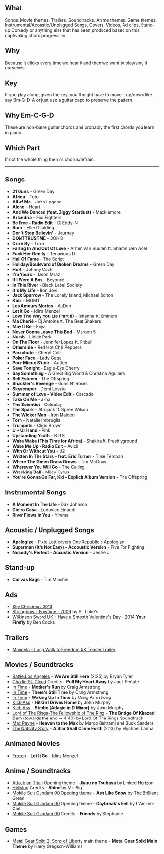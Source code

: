 ## What
Songs, Movie themes, Trailers, Soundtracks, Anime themes, Game themes, Instrumental/Acoustic/Unplugged Songs, Covers, Videos, Ad clips, Stand-up Comedy or anything else that has been produced based on this captivating chord progression.

## Why
Because it clicks every time we hear it and then we want to play/sing it ourselves.

## Key
If you play along, given the key, you'll might have to move it up/down like say Bm-G-D-A or just use a guitar capo to preserve the pattern.

## Why Em-C-G-D
These are non-barre guitar chords and probably the first chords you learn in piano.

## Which Part
If not the whole thing then its chorus/refrain.


***


## Songs
* **21 Guns** - Green Day
* **Africa** - Toto
* **All of Me** - John Legend
* **Alone** - Heart
* **And We Danced (feat. Ziggy Stardust)** - Macklemore
* **Arlandria** - Foo Fighters
* **Be Free - Radio Edit** - Dj Eddy-N
* **Burn** - Ellie Goulding
* **Don't Stop Believin'** - Journey
* **DONTTRUSTME** - 3OH!3
* **Drive By** - Train
* **Falling In And Out Of Love** - Armin Van Buuren ft. Sharon Den Adel
* **Fuck Her Gently** - Tenacious D
* **Hall Of Fame** - The Script
* **Holiday/Boulevard of Broken Dreams** - Green Day
* **Hurt** - Johnny Cash
* **I'm Yours** - Jason Mraz
* **If I Were A Boy** - Beyoncé
* **In This River** - Black Label Society
* **It's My Life** - Bon Jovi
* **Jack Sparrow** - The Lonely Island, Michael Bolton
* **Kids** - MGMT
* **Les Amours Mortes** - AuDen
* **Let It Go** - Idina Menzel
* **Love The Way You Lie (Part II)** - Rihanna ft. Eminem
* **Ma Cherié** - Dj Antoine ft. The Beat Shakers
* **May It Be** - Enya
* **Never Gonna Leave This Bed** - Maroon 5
* **Numb** - Linkin Park
* **On The Floor** - Jennifer Lopez ft. Pitbull
* **Otherside** - Red Hot Chili Peppers
* **Parachute** - Cheryl Cole
* **Poker Face** - Lady Gaga
* **Pour Mieux S'unir** - AuDen
* **Save Tonight** - Eagle-Eye Cherry
* **Say Something** - A Great Big World & Christina Aguilera
* **Self Esteem** - The Offspring
* **Shackler's Revenge** - Guns N' Roses
* **Skyscraper** - Demi Lovato
* **Summer of Love - Video Edit** - Cascada
* **Take On Me** - a-ha
* **The Scientist** - Coldplay
* **The Spark** - Afrojack ft. Spree Wilson
* **The Wicker Man** - Iron Maiden
* **Torn** - Natalie Imbruglia
* **Trumpets** - Chris Brown
* **U + Ur Hand** - Pink
* **Upstanding Youth** - B.R.S
* **Waka Waka (This Time for Africa)** - Shakira ft. Freshlyground
* **Wake Me Up - Radio Edit** - Avicii
* **With Or Without You** - U2
* **Written In The Stars - feat. Eric Turner** - Tinie Tempah
* **Where The Green Grass Grows** - Tim McGraw
* **Wherever You Will Go** - The Calling
* **Wrecking Ball** - Miley Cyrus
* **You're Gonna Go Far, Kid - Explicit Album Version** - The Offspring

## Instrumental Songs
* **A Moment In The Life** - Dax Johnson
* **Dietro Casa** - Ludovico Einaudi
* **River Flows In You** - Yiruma

## Acoustic / Unplugged Songs
* **Apologize** - Pixie Lott covers One Republic's Apologize
* **Superman (It's Not Easy) - Accoustic Version** - Five For Fighting
* **Nobody's Perfect - Acoustic Version** - Jessie J

## Stand-up
* **Canvas Bags** - Tim Minchin

## Ads
* [Sky Christmas 2013](http://www.youtube.com/watch?v=r4TkSg8F2do)
* [Strongbow - Bowtime - 2009](http://www.campaignlive.co.uk/thework/907390/) by St. Luke's
* [Wilkinson Sword UK - Have a Smooth Valentine's Day - 2014](http://www.youtube.com/watch?v=4BdoqRqleFQ) **Your Firefly** by Ben Cocks

## Trailers
* [Mandela - Long Walk to Freedom UK Teaser Trailer](http://www.youtube.com/watch?v=R5Az3bOwrz8)

## Movies / Soundtracks
* [Battle:Los Angeles](http://en.wikipedia.org/wiki/Battle:_Los_Angeles) - **We Are Still Here** (2:25) by Bryan Tyler
* [Charlie St. Cloud](http://en.wikipedia.org/wiki/Charlie_St._Cloud_\(film\)) Credits - **Pull My Heart Away** by Jack Peñate
* [In Time](http://en.wikipedia.org/wiki/In_Time) - **Mother's Run** by Craig Armstrong
* [In Time](http://en.wikipedia.org/wiki/In_Time) - **There's Still Time** by Craig Armstrong
* [In Time](http://en.wikipedia.org/wiki/In_Time) - **Waking Up In Time** by Craig Armstrong
* [Kick-Ass](http://en.wikipedia.org/wiki/Kick-Ass_\(film\)) - **Hit Girl Drives Home** by John Murphy
* [Kick-Ass](http://en.wikipedia.org/wiki/Kick-Ass_\(film\)) - **Strobe (Adagio in D Minor)** by John Murphy
* [Lord of The Rings-The Fellowship of The Ring](http://en.wikipedia.org/wiki/The_Lord_of_the_Rings:_The_Fellowship_of_the_Ring) - **The Bridge Of Khazad Dum** (towards the end -> 4:40) by Lord Of The Rings Soundtrack
* [Max Payne](http://en.wikipedia.org/wiki/Max_Payne_\(film\)) - **Heaven to the Max** by Marco Beltrami and Buck Sanders
* [The Nativity Story](http://en.wikipedia.org/wiki/The_Nativity_Story) - **A Star Shall Come Forth** (2:13) by Mychael Danna

## Animated Movies
* [Frozen](http://en.wikipedia.org/wiki/Frozen_(2013_film)) - **Let It Go** - Idina Menzel

## Anime / Soundtracks
* [Attack on Titan](http://en.wikipedia.org/wiki/Attack_on_Titan) Opening theme - **Jiyuu no Tsubasa** by Linked Horizon
* [Hellsing](http://en.wikipedia.org/wiki/Hellsing) Credits - **Shine** by Mr. Big
* [Mobile Suit Gundam 00](http://en.wikipedia.org/wiki/Mobile_Suit_Gundam_00) Opening theme - **Ash Like Snow** by The Brilliant Green
* [Mobile Suit Gundam 00](http://en.wikipedia.org/wiki/Mobile_Suit_Gundam_00) Opening theme - **Daybreak's Bell** by L'Arc-en-Ciel
* [Mobile Suit Gundam 00](http://en.wikipedia.org/wiki/Mobile_Suit_Gundam_00) Credits - **Friends** by Stephanie

## Games
* [Metal Gear Solid 2: Sons of Liberty](http://en.wikipedia.org/wiki/Metal_Gear_Solid_2:_Sons_of_Liberty) main theme - **Metal Gear Solid Main Theme** by Harry Gregson-Williams
